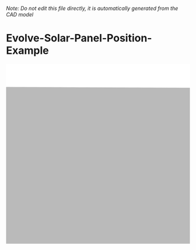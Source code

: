 ###### Note: Do not edit this file directly, it is automatically generated from the CAD model

# Evolve-Solar-Panel-Position-Example

![](/project.svg)

